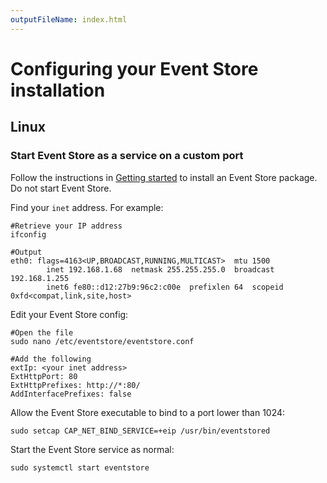 ```yaml
---
outputFileName: index.html
---
```


# Configuring your Event Store installation

<!-- I envisage this file growing. Possibly some material from other server docs could be moved here 
(there's an issue out there about tidying up this section)
and I imagine other config questions may come up in future -->

## Linux

### Start Event Store as a service on a custom port

Follow the instructions in [Getting started](~/getting-started/index.md) to install an Event Store package. Do not start Event Store.

Find your `inet` address. For example:

```shell
#Retrieve your IP address
ifconfig

#Output
eth0: flags=4163<UP,BROADCAST,RUNNING,MULTICAST>  mtu 1500
        inet 192.168.1.68  netmask 255.255.255.0  broadcast 192.168.1.255
        inet6 fe80::d12:27b9:96c2:c00e  prefixlen 64  scopeid 0xfd<compat,link,site,host>

```

Edit your Event Store config:

```shell
#Open the file
sudo nano /etc/eventstore/eventstore.conf

#Add the following
extIp: <your inet address>
ExtHttpPort: 80
ExtHttpPrefixes: http://*:80/
AddInterfacePrefixes: false
```

Allow the Event Store executable to bind to a port lower than 1024:

```shell
sudo setcap CAP_NET_BIND_SERVICE=+eip /usr/bin/eventstored
```

Start the Event Store service as normal:

```shell
sudo systemctl start eventstore
```